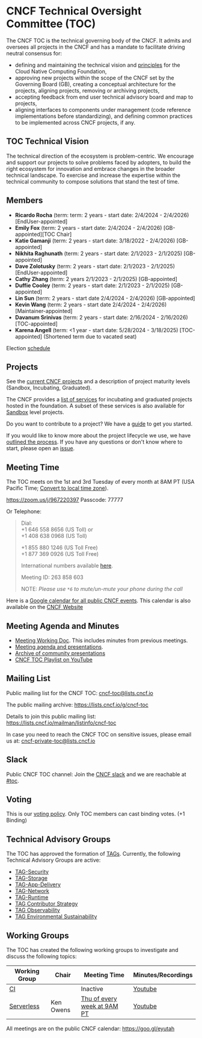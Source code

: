 # CNCF Technical Oversight Committee (TOC)

The CNCF TOC is the technical governing body of the CNCF. It admits and oversees all projects in the CNCF  and has a mandate to facilitate driving neutral consensus for:
* defining and maintaining the technical vision and [principles](https://github.com/cncf/toc/blob/main/PRINCIPLES.md) for the Cloud Native Computing Foundation,
* approving new projects within the scope of  the CNCF set by the Governing Board (GB), creating  a conceptual architecture for the projects, aligning projects, removing or archiving projects,
* accepting feedback from end user technical advisory board and map to projects,
* aligning interfaces to components under management (code reference implementations before standardizing), and defining common practices to be implemented across CNCF projects, if any.

## TOC Technical Vision
The technical direction of the ecosystem is problem-centric. We encourage and support our projects to solve problems faced by adopters, to build the right ecosystem for innovation and embrace changes in the broader technical landscape. To exercise and increase the expertise within the technical community to compose solutions that stand the test of time.

## Members

* **Ricardo Rocha** (term: term: 2 years - start date: 2/4/2024 - 2/4/2026) [EndUser-appointed]
* **Emily Fox** (term: 2 years - start date: 2/4/2024 - 2/4/2026) [GB-appointed][TOC Chair]
* **Katie Gamanji** (term: 2 years - start date: 3/18/2022 - 2/4/2026) [GB-appointed]
* **Nikhita Raghunath** (term: 2 years - start date: 2/1/2023 - 2/1/2025) [GB-appointed]
* **Dave Zolotusky** (term: 2 years - start date: 2/1/2023 - 2/1/2025) [EndUser-appointed]
* **Cathy Zhang** (term: 2 years 2/1/2023 - 2/1/2025) [GB-appointed]
* **Duffie Cooley** (term: 2 years - start date: 2/1/2023 - 2/1/2025) [GB-appointed]
* **Lin Sun** (term: 2 years - start date 2/4/2024 - 2/4/2026) [GB-appointed]
* **Kevin Wang** (term: 2 years - start date 2/4/2024 - 2/4/2026) [Maintainer-appointed]
* **Davanum Srinivas** (term: 2 years - start date: 2/16/2024 - 2/16/2026) [TOC-appointed]
* **Karena Angell** (term: <1 year - start date: 5/28/2024 - 3/18/2025) [TOC-appointed] (Shortened term due to vacated seat)

Election [schedule](process/election-schedule.md)

## Projects

See the [current CNCF projects](https://www.cncf.io/projects/) and a description of project maturity levels (Sandbox, Incubating, Graduated).

The CNCF provides a [list of services](https://www.cncf.io/services-for-projects/) for incubating and graduated projects hosted in the foundation. A subset of these services is also available for [Sandbox](https://www.cncf.io/sandbox-projects/) level projects.

Do you want to contribute to a project? We have a [guide](https://contribute.cncf.io/contributors/) to get you started.

If you would like to know more about the project lifecycle we use, we have [outlined the process](https://github.com/cncf/toc/blob/main/process/README.md). If you have any questions or don't know where to start, please open an [issue](https://github.com/cncf/toc/issues).

## Meeting Time

The TOC meets on the 1st and 3rd Tuesday of every month at 8AM PT (USA Pacific Time; [Convert to local time zone](http://www.thetimezoneconverter.com/?t=8:00AM&tz=San%20Francisco)).  

https://zoom.us/j/967220397
Passcode: 77777

Or Telephone:

> Dial:  
> +1 646 558 8656 (US Toll) or  
> +1 408 638 0968 (US Toll)  
> 
> +1 855 880 1246 (US Toll Free)  
> +1 877 369 0926 (US Toll Free)
> 
> International numbers available [here](https://zoom.us/zoomconference?m=ddKUsXGa2tGOHvCl4ccI0juqU7TZaCov).
>
> Meeting ID: 263 858 603
>
> NOTE: _Please use `*6` to mute/un-mute your phone during the call_

Here is a [Google calendar for all public CNCF events](https://goo.gl/eyutah). This calendar is also available on the [CNCF Website](https://www.cncf.io/calendar/)


## Meeting Agenda and Minutes

- [Meeting Working Doc](https://docs.google.com/document/d/1jpoKT12jf2jTf-2EJSAl4iTdA7Aoj_uiI19qIaECNFc/edit#). This includes minutes from previous meetings.
- [Meeting agenda and presentations](docs/meeting_presentations.md).
- [Archive of community presentations](docs/scheduled_presentations.md)
- [CNCF TOC Playlist on YouTube](https://www.youtube.com/playlist?list=PLj6h78yzYM2Mf6GCZzW6CAk6GlZESbemB)

## Mailing List

Public mailing list for the CNCF TOC: cncf-toc@lists.cncf.io

The public mailing archive: https://lists.cncf.io/g/cncf-toc

Details to join this public mailing list: https://lists.cncf.io/mailman/listinfo/cncf-toc

In case you need to reach the CNCF TOC on sensitive issues, please email us at: cncf-private-toc@lists.cncf.io

## Slack

Public CNCF TOC channel: Join the [CNCF slack](https://slack.cncf.io/) and we are reachable at [#toc](https://cloud-native.slack.com/archives/C0MP69YF4).  

## Voting

This is our [voting policy](docs/voting.md). Only TOC members can cast binding votes. (+1 Binding)

## Technical Advisory Groups

The TOC has approved the formation of [TAGs](tags/cncf-tags.md).
Currently, the following Technical Advisory Groups are active: 

* [TAG-Security](https://github.com/cncf/tag-security)
* [TAG-Storage](https://github.com/cncf/tag-storage) 
* [TAG-App-Delivery](https://github.com/cncf/tag-app-delivery)
* [TAG-Network](https://github.com/cncf/tag-network)
* [TAG-Runtime](https://github.com/cncf/tag-runtime)
* [TAG Contributor Strategy](https://github.com/cncf/tag-contributor-strategy)
* [TAG Observability](https://github.com/cncf/tag-observability)
* [TAG Environmental Sustainability](https://github.com/cncf/tag-env-sustainability)


## Working Groups

The TOC has created the following working groups to investigate and discuss the following topics:

| Working Group | Chair            | Meeting Time                          | Minutes/Recordings |
|---------------|------------------|---------------------------------------|--------------------|
| [CI](https://github.com/cncf/wg-ci)         |   | Inactive | [Youtube](https://www.youtube.com/playlist?list=PLj6h78yzYM2P3_A3ujWHSxOu1IO_bd7Zi)
| [Serverless](https://github.com/cncf/wg-serverless) | Ken Owens        |  [Thu of every week at 9AM PT](https://zoom.us/my/cncfserverlesswg)                                     | [Youtube](https://www.youtube.com/playlist?list=PLj6h78yzYM2Ph7YoBIgsZNW_RGJvNlFOt)

All meetings are on the public CNCF calendar: https://goo.gl/eyutah
